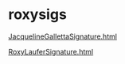 # roxysigs

[JacquelineGallettaSignature.html](JacquelineGallettaSignature.html)

[RoxyLauferSignature.html](RoxyLauferSignature.html)
